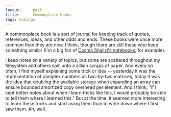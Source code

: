 ```yaml
---
layout:     post
title:      Commonplace books
tags: musings
---
```


A commonplace book is a sort of journal for keeping track of quotes,
references, ideas, and other odds and ends.  These books were once
more common than they are now, I think, though there are still those
who keep something similar (I'm a big fan of 
[Cosma Shalizi's notebooks](http://www.cscs.umich.edu/~crshalizi/notebooks/),
for example).

I keep notes on a variety of topics, but some are scattered throughout
my filesystem and others spill onto a zillion scraps of paper.  And
every so often, I find myself explaining some trick or idea --
yesterday it was the representation of complex numbers as two-by-two matrices,
today it was the idea that doubling the available storage when expanding
an array can ensure bounded amortized copy overhead per element.  And I
think, "if I kept better notes about when I learn tricks like this, I would
probably be able to tell them where I learned this."  But at the time,
it seemed more interesting to learn these tricks and start using them than
to write down where I first saw them.  Ah, well.

